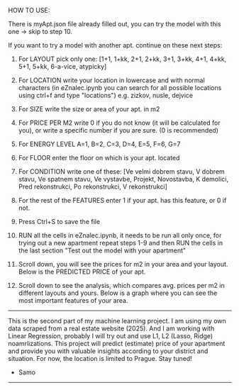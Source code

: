 HOW TO USE:

There is myApt.json file already filled out, you can try the model with this one -> skip to step 10. 

If you want to try a model with another apt. continue on these next steps:

1. For LAYOUT pick only one: [1+1, 1+kk, 2+1, 2+kk, 3+1, 3+kk, 4+1, 4+kk, 5+1, 5+kk, 6-a-vice, atypicky]

2. For LOCATION write your location in lowercase and with normal characters (in eZnalec.ipynb you can search for all possible locations using ctrl+f and type "locations") e.g. zizkov, nusle, dejvice

3. For SIZE write the size or area of your apt. in m2

4. For PRICE PER M2  write 0 if you do not know (it will be calculated for you), or write a specific number if you are sure. (0 is recommended)

5. For ENERGY LEVEL A=1, B=2, C=3, D=4, E=5, F=6, G=7

6. For FLOOR enter the floor on which is your apt. located

7. For CONDITION write one of these: [Ve velmi dobrem stavu, V dobrem stavu, Ve spatnem stavu, Ve vystavbe, Projekt, Novostavba, K demolici, Pred rekonstrukci, Po rekonstrukci, V rekonstrukci]

8. For the rest of the FEATURES enter 1 if your apt. has this feature, or 0 if not.

9. Press Ctrl+S to save the file

10. RUN all the cells in eZnalec.ipynb, it needs to be run all only once, for trying out a new apartment repeat steps 1-9 and then RUN the cells in the last section "Test out the model with your apartment"

11. Scroll down, you will see the prices for m2 in your area and your layout. Below is the PREDICTED PRICE of your apt.

12. Scroll down to see the analysis, which compares avg. prices per m2 in different layouts and yours. Below is a graph where you can see the most important features of your area.

------------------------------------------------------------------------------------------------------------------------------------------------------------------------------------------------------------------

This is the second part of my machine learning project. 
I am using my own data scraped from a real estate website (2025).
And I am working with Linear Regression, probably I will try out and use L1, L2 (Lasso, Ridge) noamrlizations.
This project will predict (estimate) price of your apartment and provide you with valuable insights according to your district and situation.
For now, the location is limited to Prague.
Stay tuned!

- Samo
------------------------------------------------------------------------------------------------------------------------------------------------------------------------------------------------------------------
